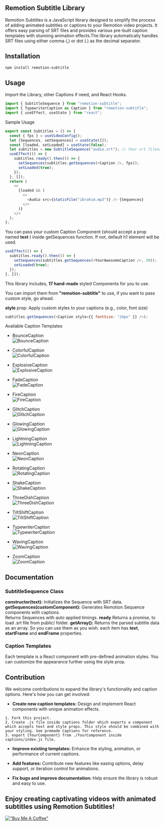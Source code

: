 ## Remotion Subtitle Library

Remotion Subtitles is a JavaScript library designed to simplify the process of adding animated subtitles or captions to your Remotion video projects. It offers easy parsing of SRT files and provides various pre-built caption templates with stunning animation effects.The library automatically handles SRT files using either comma (,) or dot (.) as the decimal separator.

## Installation

```bash
npm install remotion-subtitle
```

## Usage

Import the Library, other Captions if need, and React Hooks.

```javascript
import { SubtitleSequence } from "remotion-subtitle";
import { TypewriterCaption as Caption } from "remotion-subtitle";
import { useEffect, useState } from "react";
```

Sample Usage

```javascript
export const Subtitles = () => {
  const { fps } = useVideoConfig();
  let [Sequences, setSequences] = useState([]);
  const [loaded, setLoaded] = useState(false);
  let subtitles = new SubtitleSequence("audio.srt"); // Your srt filename from public folder.
  useEffect(() => {
    subtitles.ready().then(() => {
      setSequences(subtitles.getSequences(<Caption />, fps));
      setLoaded(true);
    });
  }, []);
  return (
    <>
      {loaded && (
        <>
          <Audio src={staticFile("ibrahim.mp3")} /> {Sequences}
        </>
      )}
    </>
  );
};
```

You can pass your custom Caption Component (should accept a prop named **text** ) inside getSequences function. If not, default h1 element will be used.

```javascript
useEffect(() => {
  subtitles.ready().then(() => {
    setSequences(subtitles.getSequences(<YourAwesomeCaption />, 30));
    setLoaded(true);
  });
}, []);
```

This library includes, **17 hand-made** styled Components for you to use.

You can import them from **"remotion-subtitle"** to use, if you want to pass custom style, go ahead.

**style** prop: Apply custom styles to your captions (e.g., color, font size)

```javascript
subtitles.getSequences(<Caption style={{ fontSize: "24px" }} />);
```

Available Caption Templates

- BounceCaption  
  ![BounceCaption](https://github.com/ahgsql/remotion-subtitles/blob/main/readme_files/BounceCaption.gif)

- ColorfulCaption  
  ![ColorfulCaption](https://github.com/ahgsql/remotion-subtitles/blob/main/readme_files/ColorfulCaption.gif)

- ExplosiveCaption  
  ![ExplosiveCaption](https://github.com/ahgsql/remotion-subtitles/blob/main/readme_files/ExplosiveCaption.gif)

- FadeCaption  
  ![FadeCaption](https://github.com/ahgsql/remotion-subtitles/blob/main/readme_files/FadeCaption.gif)

- FireCaption  
  ![FireCaption](https://github.com/ahgsql/remotion-subtitles/blob/main/readme_files/FireCaption.gif)

- GlitchCaption  
  ![GlitchCaption](https://github.com/ahgsql/remotion-subtitles/blob/main/readme_files/GlitchCaption.gif)

- GlowingCaption  
  ![GlowingCaption](https://github.com/ahgsql/remotion-subtitles/blob/main/readme_files/GlowingCaption.gif)

- LightningCaption  
  ![LightningCaption](https://github.com/ahgsql/remotion-subtitles/blob/main/readme_files/LightningCaption.gif)

- NeonCaption  
  ![NeonCaption](https://github.com/ahgsql/remotion-subtitles/blob/main/readme_files/NeonCaption.gif)

- RotatingCaption  
  ![RotatingCaption](https://github.com/ahgsql/remotion-subtitles/blob/main/readme_files/RotatingCaption.gif)

- ShakeCaption  
  ![ShakeCaption](https://github.com/ahgsql/remotion-subtitles/blob/main/readme_files/ShakeCaption.gif)

- ThreeDishCaption  
  ![ThreeDishCaption](https://github.com/ahgsql/remotion-subtitles/blob/main/readme_files/ThreeDishCaption.gif)

- TiltShiftCaption  
  ![TiltShiftCaption](https://github.com/ahgsql/remotion-subtitles/blob/main/readme_files/TiltShiftCaption.gif)

- TypewriterCaption  
  ![TypewriterCaption](https://github.com/ahgsql/remotion-subtitles/blob/main/readme_files/TypewriterCaption.gif)

- WavingCaption  
  ![WavingCaption](https://github.com/ahgsql/remotion-subtitles/blob/main/readme_files/WavingCaption.gif)

- ZoomCaption  
  ![ZoomCaption](https://github.com/ahgsql/remotion-subtitles/blob/main/readme_files/ZoomCaption.gif)

## Documentation

### SubtitleSequence Class

**constructor(text):** Initializes the Sequence with SRT data.  
**getSequences(customComponent):** Generates Remotion Sequence components with captions.  
Returns Sequences with auto applied timings.
**ready** Returns a promise, to load .srt file from public/ folder.
**getArray():** Returns the parsed subtitle data as an array. So you can use them as you wish.
each item has **text**, **startFrame** and **endFrame** properties.

### Caption Templates

Each template is a React component with pre-defined animation styles. You can customize the appearance further using the style prop.

## Contribution

We welcome contributions to expand the library's functionality and caption options. Here's how you can get involved:

- **Create new caption templates:** Design and implement React components with unique animation effects.

```
1. Fork this project.
2. Create .js file inside captions folder which exports a component  which accepts text and style props. This style should be combined with your styling. See premade Captions for reference.
3. export {YourComponent} from ./YourComponent inside captions/index.js file.
```

- **Improve existing templates:** Enhance the styling, animation, or performance of current captions.

- **Add features:** Contribute new features like easing options, delay support, or iteration control for animations.

- **Fix bugs and improve documentation:** Help ensure the library is robust and easy to use.

## Enjoy creating captivating videos with animated subtitles using Remotion Subtitles!

[!["Buy Me A Coffee"](https://www.buymeacoffee.com/assets/img/custom_images/orange_img.png)](https://www.buymeacoffee.com/ahgsql)
